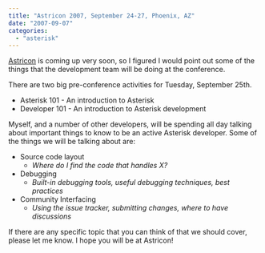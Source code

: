 ```yaml
---
title: "Astricon 2007, September 24-27, Phoenix, AZ"
date: "2007-09-07"
categories: 
  - "asterisk"
---
```


[Astricon](http://www.astricon.net) is coming up very soon, so I figured I would point out some of the things that the development team will be doing at the conference.

There are two big pre-conference activities for Tuesday, September 25th.

- Asterisk 101 - An introduction to Asterisk
- Developer 101 - An introduction to Asterisk development

Myself, and a number of other developers, will be spending all day talking about important things to know to be an active Asterisk developer. Some of the things we will be talking about are:

- Source code layout
    - _Where do I find the code that handles X?_
- Debugging
    - _Built-in debugging tools, useful debugging techniques, best practices_
- Community Interfacing
    - _Using the issue tracker, submitting changes, where to have discussions_

If there are any specific topic that you can think of that we should cover, please let me know. I hope you will be at Astricon!
